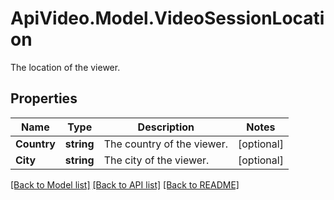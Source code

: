 # ApiVideo.Model.VideoSessionLocation
The location of the viewer.

## Properties

Name | Type | Description | Notes
------------ | ------------- | ------------- | -------------
**Country** | **string** | The country of the viewer. | [optional] 
**City** | **string** | The city of the viewer. | [optional] 

[[Back to Model list]](../README.md#documentation-for-models) [[Back to API list]](../README.md#documentation-for-api-endpoints) [[Back to README]](../README.md)


